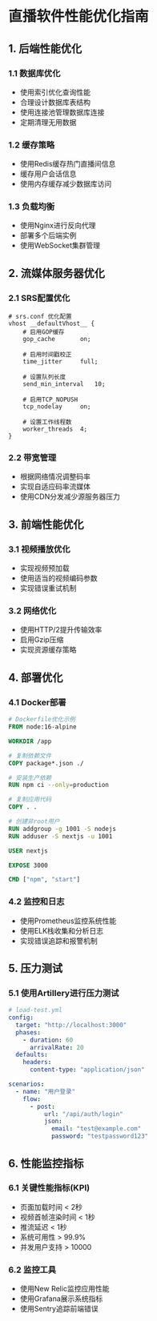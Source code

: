 # 直播软件性能优化指南

## 1. 后端性能优化

### 1.1 数据库优化
- 使用索引优化查询性能
- 合理设计数据库表结构
- 使用连接池管理数据库连接
- 定期清理无用数据

### 1.2 缓存策略
- 使用Redis缓存热门直播间信息
- 缓存用户会话信息
- 使用内存缓存减少数据库访问

### 1.3 负载均衡
- 使用Nginx进行反向代理
- 部署多个后端实例
- 使用WebSocket集群管理

## 2. 流媒体服务器优化

### 2.1 SRS配置优化
```nginx
# srs.conf 优化配置
vhost __defaultVhost__ {
    # 启用GOP缓存
    gop_cache       on;
    
    # 启用时间戳校正
    time_jitter     full;
    
    # 设置队列长度
    send_min_interval   10;
    
    # 启用TCP_NOPUSH
    tcp_nodelay     on;
    
    # 设置工作线程数
    worker_threads  4;
}
```

### 2.2 带宽管理
- 根据网络情况调整码率
- 实现自适应码率流媒体
- 使用CDN分发减少源服务器压力

## 3. 前端性能优化

### 3.1 视频播放优化
- 实现视频预加载
- 使用适当的视频编码参数
- 实现错误重试机制

### 3.2 网络优化
- 使用HTTP/2提升传输效率
- 启用Gzip压缩
- 实现资源缓存策略

## 4. 部署优化

### 4.1 Docker部署
```dockerfile
# Dockerfile优化示例
FROM node:16-alpine

WORKDIR /app

# 复制依赖文件
COPY package*.json ./

# 安装生产依赖
RUN npm ci --only=production

# 复制应用代码
COPY . .

# 创建非root用户
RUN addgroup -g 1001 -S nodejs
RUN adduser -S nextjs -u 1001

USER nextjs

EXPOSE 3000

CMD ["npm", "start"]
```

### 4.2 监控和日志
- 使用Prometheus监控系统性能
- 使用ELK栈收集和分析日志
- 实现错误追踪和报警机制

## 5. 压力测试

### 5.1 使用Artillery进行压力测试
```yaml
# load-test.yml
config:
  target: "http://localhost:3000"
  phases:
    - duration: 60
      arrivalRate: 20
  defaults:
    headers:
      content-type: "application/json"

scenarios:
  - name: "用户登录"
    flow:
      - post:
          url: "/api/auth/login"
          json:
            email: "test@example.com"
            password: "testpassword123"
```

## 6. 性能监控指标

### 6.1 关键性能指标(KPI)
- 页面加载时间 < 2秒
- 视频首帧渲染时间 < 1秒
- 推流延迟 < 1秒
- 系统可用性 > 99.9%
- 并发用户支持 > 10000

### 6.2 监控工具
- 使用New Relic监控应用性能
- 使用Grafana展示系统指标
- 使用Sentry追踪前端错误